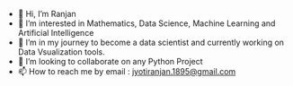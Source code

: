 - 👋 Hi, I’m Ranjan
- 👀 I’m interested in Mathematics, Data Science, Machine Learning and Artificial Intelligence
- 🌱 I’m in my journey to become a data scientist and currently working on Data Vsualization tools.
- 💞️ I’m looking to collaborate on any Python Project
- 📫 How to reach me by email : jyotiranjan.1895@gmail.com

<!---
ranjan717/ranjan717 is a ✨ special ✨ repository because its `README.md` (this file) appears on your GitHub profile.
You can click the Preview link to take a look at your changes.
--->
